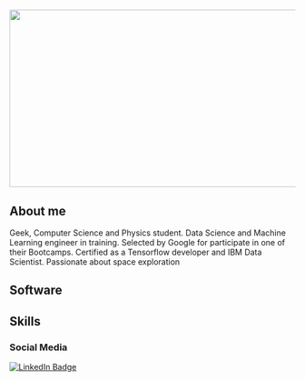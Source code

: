 # 

<div align="center"><img src="https://c.tenor.com/EJ5ezT8nTdoAAAAC/hello-there-obi-wan.gif" width="720" height="312" /></div>

## About me
Geek, Computer Science and Physics student. Data Science and Machine
Learning engineer in training. Selected by Google for participate in one of their Bootcamps.
Certified as a Tensorflow developer and IBM Data Scientist. Passionate about space exploration 

## Software

## Skills

### Social Media
[![LinkedIn Badge](https://img.shields.io/badge/LinkedIn-Profile-informational?style=flat&logo=linkedin&logoColor=white&color=0D76A8)](https://www.linkedin.com/in/braydon-coyer/)

<!--
**ferdal137/ferdal137** is a ✨ _special_ ✨ repository because its `README.md` (this file) appears on your GitHub profile.

Here are some ideas to get you started:

- 🔭 I’m currently working on ...
- 🌱 I’m currently learning ...
- 👯 I’m looking to collaborate on ...
- 🤔 I’m looking for help with ...
- 💬 Ask me about ...
- 📫 How to reach me: ...
- 😄 Pronouns: ...
- ⚡ Fun fact: ...   :rocket:
--> 
